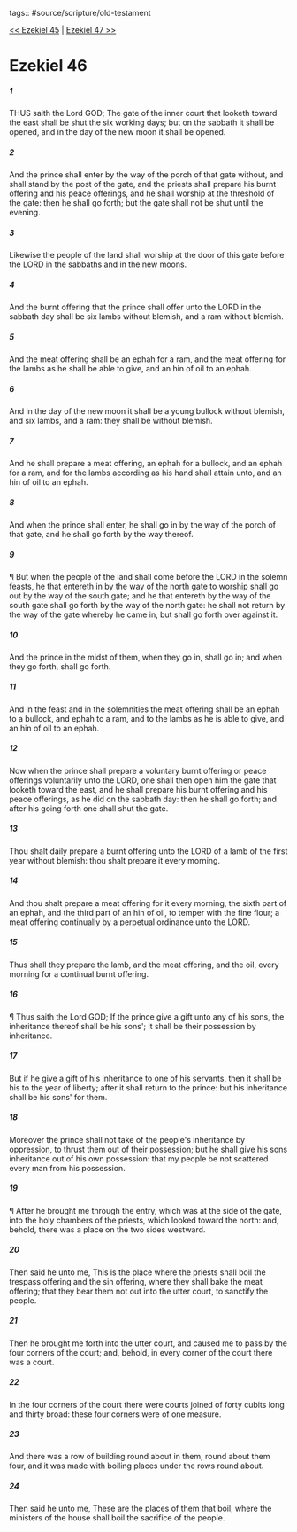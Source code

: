 tags:: #source/scripture/old-testament

[<< Ezekiel 45](source/scripture/old-testament/26_Ezekiel/Ezekiel_45.md) | [Ezekiel 47 >>](source/scripture/old-testament/26_Ezekiel/Ezekiel_47.md)

# Ezekiel 46

##### 1

THUS saith the Lord GOD; The gate of the inner court that looketh toward the east shall be shut the six working days; but on the sabbath it shall be opened, and in the day of the new moon it shall be opened.

##### 2

And the prince shall enter by the way of the porch of that gate without, and shall stand by the post of the gate, and the priests shall prepare his burnt offering and his peace offerings, and he shall worship at the threshold of the gate: then he shall go forth; but the gate shall not be shut until the evening.

##### 3

Likewise the people of the land shall worship at the door of this gate before the LORD in the sabbaths and in the new moons.

##### 4

And the burnt offering that the prince shall offer unto the LORD in the sabbath day shall be six lambs without blemish, and a ram without blemish.

##### 5

And the meat offering shall be an ephah for a ram, and the meat offering for the lambs as he shall be able to give, and an hin of oil to an ephah.

##### 6

And in the day of the new moon it shall be a young bullock without blemish, and six lambs, and a ram: they shall be without blemish.

##### 7

And he shall prepare a meat offering, an ephah for a bullock, and an ephah for a ram, and for the lambs according as his hand shall attain unto, and an hin of oil to an ephah.

##### 8

And when the prince shall enter, he shall go in by the way of the porch of that gate, and he shall go forth by the way thereof.

##### 9

¶ But when the people of the land shall come before the LORD in the solemn feasts, he that entereth in by the way of the north gate to worship shall go out by the way of the south gate; and he that entereth by the way of the south gate shall go forth by the way of the north gate: he shall not return by the way of the gate whereby he came in, but shall go forth over against it.

##### 10

And the prince in the midst of them, when they go in, shall go in; and when they go forth, shall go forth.

##### 11

And in the feast and in the solemnities the meat offering shall be an ephah to a bullock, and ephah to a ram, and to the lambs as he is able to give, and an hin of oil to an ephah.

##### 12

Now when the prince shall prepare a voluntary burnt offering or peace offerings voluntarily unto the LORD, one shall then open him the gate that looketh toward the east, and he shall prepare his burnt offering and his peace offerings, as he did on the sabbath day: then he shall go forth; and after his going forth one shall shut the gate.

##### 13

Thou shalt daily prepare a burnt offering unto the LORD of a lamb of the first year without blemish: thou shalt prepare it every morning.

##### 14

And thou shalt prepare a meat offering for it every morning, the sixth part of an ephah, and the third part of an hin of oil, to temper with the fine flour; a meat offering continually by a perpetual ordinance unto the LORD.

##### 15

Thus shall they prepare the lamb, and the meat offering, and the oil, every morning for a continual burnt offering.

##### 16

¶ Thus saith the Lord GOD; If the prince give a gift unto any of his sons, the inheritance thereof shall be his sons'; it shall be their possession by inheritance.

##### 17

But if he give a gift of his inheritance to one of his servants, then it shall be his to the year of liberty; after it shall return to the prince: but his inheritance shall be his sons' for them.

##### 18

Moreover the prince shall not take of the people's inheritance by oppression, to thrust them out of their possession; but he shall give his sons inheritance out of his own possession: that my people be not scattered every man from his possession.

##### 19

¶ After he brought me through the entry, which was at the side of the gate, into the holy chambers of the priests, which looked toward the north: and, behold, there was a place on the two sides westward.

##### 20

Then said he unto me, This is the place where the priests shall boil the trespass offering and the sin offering, where they shall bake the meat offering; that they bear them not out into the utter court, to sanctify the people.

##### 21

Then he brought me forth into the utter court, and caused me to pass by the four corners of the court; and, behold, in every corner of the court there was a court.

##### 22

In the four corners of the court there were courts joined of forty cubits long and thirty broad: these four corners were of one measure.

##### 23

And there was a row of building round about in them, round about them four, and it was made with boiling places under the rows round about.

##### 24

Then said he unto me, These are the places of them that boil, where the ministers of the house shall boil the sacrifice of the people.
